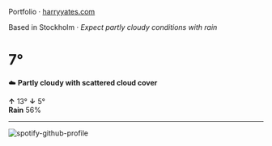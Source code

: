 Portfolio · [harryyates.com](https://harryyates.com)

<!-- WEATHER_START -->
Based in Stockholm · *Expect partly cloudy conditions with rain*

# 7°
☁️ **Partly cloudy with scattered cloud cover**

**↑** 13° **↓** 5°  
**Rain** 56%

---
<!-- WEATHER_END -->

<p align="left">
  <a>
    <img src="https://spotify-github-profile.kittinanx.com/api/view?uid=bigbello&cover_image=true&theme=natemoo-re&show_offline=true&background_color=121212&interchange=false&bar_color=53b14f&bar_color_cover=false" alt="spotify-github-profile">
  </a>
</p>